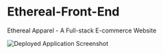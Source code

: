 # Ethereal-Front-End
Ethereal Apparel - A Full-stack E-commerce Website


![Deployed Application Screenshot](/Front-end/src/assets/screenhot1.png)
